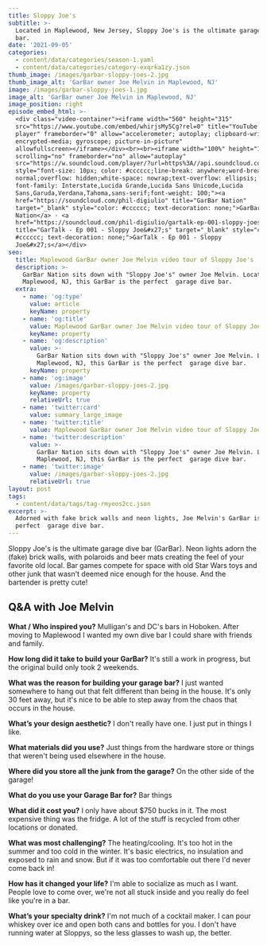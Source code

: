 ```yaml
---
title: Sloppy Joe's
subtitle: >-
  Located in Maplewood, New Jersey, Sloppy Joe's is the ultimate garage dive
  bar.
date: '2021-09-05'
categories:
  - content/data/categories/season-1.yaml
  - content/data/categories/category-exqrka1zy.json
thumb_image: /images/garbar-sloppy-joes-2.jpg
thumb_image_alt: 'GarBar owner Joe Melvin in Maplewood, NJ'
image: /images/garbar-sloppy-joes-1.jpg
image_alt: 'GarBar owner Joe Melvin in Maplewood, NJ'
image_position: right
episode_embed_html: >-
  <div class="video-container"><iframe width="560" height="315"
  src="https://www.youtube.com/embed/whirjsMy5Cg?rel=0" title="YouTube video
  player" frameborder="0" allow="accelerometer; autoplay; clipboard-write;
  encrypted-media; gyroscope; picture-in-picture"
  allowfullscreen></iframe></div><br><br><iframe width="100%" height="166"
  scrolling="no" frameborder="no" allow="autoplay"
  src="https://w.soundcloud.com/player/?url=https%3A//api.soundcloud.com/tracks/1110779803&color=%23202025&auto_play=false&hide_related=false&show_comments=true&show_user=true&show_reposts=false&show_teaser=true"></iframe><div
  style="font-size: 10px; color: #cccccc;line-break: anywhere;word-break:
  normal;overflow: hidden;white-space: nowrap;text-overflow: ellipsis;
  font-family: Interstate,Lucida Grande,Lucida Sans Unicode,Lucida
  Sans,Garuda,Verdana,Tahoma,sans-serif;font-weight: 100;"><a
  href="https://soundcloud.com/phil-digiulio" title="GarBar Nation"
  target="_blank" style="color: #cccccc; text-decoration: none;">GarBar
  Nation</a> · <a
  href="https://soundcloud.com/phil-digiulio/gartalk-ep-001-sloppy-joes"
  title="GarTalk - Ep 001 - Sloppy Joe&#x27;s" target="_blank" style="color:
  #cccccc; text-decoration: none;">GarTalk - Ep 001 - Sloppy
  Joe&#x27;s</a></div>
seo:
  title: Maplewood GarBar owner Joe Melvin video tour of Sloppy Joe's
  description: >-
    GarBar Nation sits down with "Sloppy Joe's" owner Joe Melvin. Located in
    Maplewood, NJ, this GarBar is the perfect  garage dive bar.
  extra:
    - name: 'og:type'
      value: article
      keyName: property
    - name: 'og:title'
      value: Maplewood GarBar owner Joe Melvin video tour of Sloppy Joe's
      keyName: property
    - name: 'og:description'
      value: >-
        GarBar Nation sits down with "Sloppy Joe's" owner Joe Melvin. Located in
        Maplewood, NJ, this GarBar is the perfect  garage dive bar.
      keyName: property
    - name: 'og:image'
      value: /images/garbar-sloppy-joes-2.jpg
      keyName: property
      relativeUrl: true
    - name: 'twitter:card'
      value: summary_large_image
    - name: 'twitter:title'
      value: Maplewood GarBar owner Joe Melvin video tour of Sloppy Joe's
    - name: 'twitter:description'
      value: >-
        GarBar Nation sits down with "Sloppy Joe's" owner Joe Melvin. Located in
        Maplewood, NJ, this GarBar is the perfect  garage dive bar.
    - name: 'twitter:image'
      value: /images/garbar-sloppy-joes-2.jpg
      relativeUrl: true
layout: post
tags:
  - content/data/tags/tag-rmyeos2cc.json
excerpt: >-
  Adorned with fake brick walls and neon lights, Joe Melvin's GarBar is the
  perfect  garage dive bar.
---
```

Sloppy Joe's is the ultimate garage dive bar (GarBar). Neon lights adorn the (fake) brick walls, with polaroids and beer mats creating the feel of your favorite old local. Bar games compete for space with old Star Wars toys and other junk that wasn't deemed nice enough for the house. And the bartender is pretty cute!

## Q\&A with Joe Melvin

**What / Who inspired you?**
Mulligan's and DC's bars in Hoboken. After moving to Maplewood I wanted my own dive bar I could share with friends and family. 

**How long did it take to build your GarBar?**
It's still a work in progress, but the original build only took 2 weekends. 

**What was the reason for building your garage bar?**
I just wanted somewhere to hang out that felt different than being in the house. It's only 30 feet away, but it's nice to be able to step away from the chaos that occurs in the house. 

**What’s your design aesthetic?**
I don't really have one. I just put in things I like. 

**What materials did you use?**
Just things from the hardware store or things that weren't being used elsewhere in the house. 

**Where did you store all the junk from the garage?**
On the other side of the garage!

**What do you use your Garage Bar for?**
Bar things

**What did it cost you?**
I only have about $750 bucks in it. The most expensive thing was the fridge. A lot of the stuff is recycled from other locations or donated. 

**What was most challenging?**
The heating/cooling. It's too hot in the summer and too cold in the winter. It's basic electrics, no insulation and exposed to rain and snow. But if it was too comfortable out there I'd never come back in!

**How has it changed your life?**
I'm able to socialize as much as I want. People love to come over, we're not all stuck inside and you really do feel like you're in a bar. 

**What’s your specialty drink?**
I'm not much of a cocktail maker. I can pour whiskey over ice and open both cans and bottles for you. I don't have running water at Sloppys, so the less glasses to wash up, the better.
